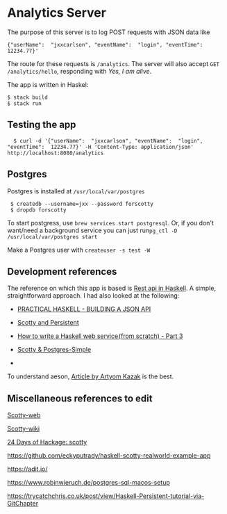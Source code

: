 # Analytics Server

The purpose of this server is to log POST requests with JSON data like

```
{"userName":  "jxxcarlson", "eventName":  "login", "eventTime":  12234.77}'
```

The route for these requests is `/analytics`.  The  server will also accept
`GET /analytics/hello`, responding with *Yes, I am alive*.

The app is written in Haskel:

```
$ stack build
$ stack run
```

## Testing the app

```
  $ curl -d '{"userName":  "jxxcarlson", "eventName":  "login", "eventTime":  12234.77}' -H 'Content-Type: application/json' http://localhost:8080/analytics
```


## Postgres

Postgres is installed at `/usr/local/var/postgres`

```
 $ createdb --username=jxx --password forscotty
 $ dropdb forscotty
```

To start postgress, use `brew services start postgresql`.
Or, if you don't want/need a background service you can just run`pg_ctl -D /usr/local/var/postgres start`

Make a Postgres user with `createuser -s test -W`

## Development references

The reference on which this app is based is [Rest api in Haskell](https://mcksp.com/rest-api-in-haskell). A simple,
straightforward approach.  I had also looked at the following:

- [PRACTICAL HASKELL - BUILDING A JSON API](http://seanhess.github.io/2015/08/19/practical-haskell-json-api.html)

- [Scotty and Persistent](https://www.parsonsmatt.org/2015/05/02/scotty_and_persistent.html)

- [How to write a Haskell web service (from scratch) - Part 3](https://dev.to/parambirs/how-to-write-a-haskell-web-servicefrom-scratch---part-3-5en6)
  
- [Scotty & Postgres-Simple](https://github.com/jorgen/scotty-postgres)
- 
To understand aeson, [Article by Artyom Kazak](https://artyom.me/aeson) is the best.

## Miscellaneous references to edit

[Scotty-web](https://github.com/scotty-web/scotty)

[Scotty-wiki](https://github.com/scotty-web/scotty/wiki)

[24 Days of Hackage: scotty](https://ocharles.org.uk/blog/posts/2013-12-05-24-days-of-hackage-scotty.html)

https://github.com/eckyputrady/haskell-scotty-realworld-example-app

https://adit.io/

https://www.robinwieruch.de/postgres-sql-macos-setup

https://trycatchchris.co.uk/post/view/Haskell-Persistent-tutorial-via-GitChapter



